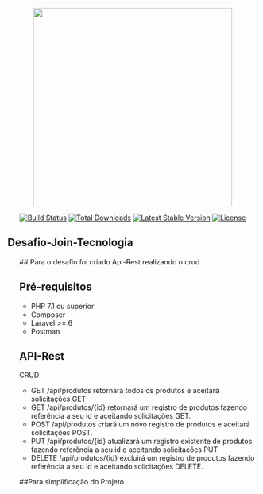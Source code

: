 <p align="center"><a href="https://laravel.com" target="_blank"><img src="https://raw.githubusercontent.com/laravel/art/master/logo-lockup/5%20SVG/2%20CMYK/1%20Full%20Color/laravel-logolockup-cmyk-red.svg" width="400"></a></p>

<p align="center">
<a href="https://travis-ci.org/laravel/framework"><img src="https://travis-ci.org/laravel/framework.svg" alt="Build Status"></a>
<a href="https://packagist.org/packages/laravel/framework"><img src="https://poser.pugx.org/laravel/framework/d/total.svg" alt="Total Downloads"></a>
<a href="https://packagist.org/packages/laravel/framework"><img src="https://poser.pugx.org/laravel/framework/v/stable.svg" alt="Latest Stable Version"></a>
<a href="https://packagist.org/packages/laravel/framework"><img src="https://poser.pugx.org/laravel/framework/license.svg" alt="License"></a>
</p>

## Desafio-Join-Tecnologia
<ul>
 ## Para o desafio foi criado  Api-Rest realizando o crud 
 
## Pré-requisitos
<ul>
<li>PHP 7.1 ou superior</li>  
<li>Composer</li>
<li>Laravel >= 6 </li>
<li>Postman</li>
</ul>
 
## API-Rest

CRUD
<ul>
    <li>GET /api/produtos retornará todos os produtos e aceitará solicitações GET</li>  
    <li>GET /api/produtos/{id} retornará um registro de produtos fazendo referência a seu id e aceitando solicitações GET.</li>
    <li>POST /api/produtos criará um novo registro de produtos e aceitará solicitações POST.</li>
    <li>PUT /api/produtos/{id} atualizará um registro existente de produtos fazendo referência a seu id e aceitando solicitações PUT</li>
    <li>DELETE /api/produtos/{id} excluirá um registro de produtos fazendo referência a seu id e aceitando solicitações DELETE.</li>
</ul>

##Para simplificação do Projeto

